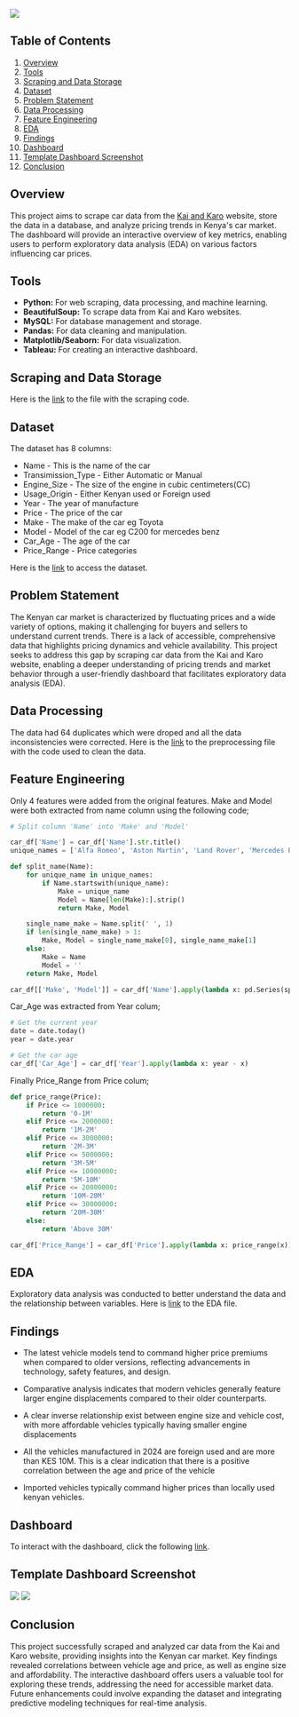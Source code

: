 ![](https://github.com/MithamoMorgan/Drive_Data_Analytics/blob/master/header_img.jpg)

## Table of Contents

1. [Overview](#Overview)
2. [Tools](#Tools)
3. [Scraping and Data Storage](#Scraping-and-Data-Storage)
4. [Dataset](#Dataset)
5. [Problem Statement](#Problem-Statement)
6. [Data Processing](#Data-Processing)
7. [Feature Engineering](#Feature-Engineering)
8. [EDA](#EDA)
9. [Findings](#Findings)
10. [Dashboard](#Dashboard)
11. [Template Dashboard Screenshot](#Template-Dashboard-Screenshot)
12. [Conclusion](#Conclusion)

## Overview

This project aims to scrape car data from the [Kai and Karo](https://www.kaiandkaro.com/vehicles?model__make__vehicle_type=Automobile)  website, store the data in a database, and analyze pricing trends in Kenya's car market. The dashboard will provide an interactive overview of key metrics, enabling users to perform exploratory data analysis (EDA) on various factors influencing car prices.

## Tools

* **Python:** For web scraping, data processing, and machine learning.
* **BeautifulSoup:** To scrape data from Kai and Karo websites.
* **MySQL:** For database management and storage.
* **Pandas:** For data cleaning and manipulation.
* **Matplotlib/Seaborn:** For data visualization.
* **Tableau:** For creating an interactive dashboard.

## Scraping and Data Storage

Here is the [link](https://github.com/MithamoMorgan/Drive_Data_Analytics/blob/master/Scraping.ipynb) to the file with the scraping code.

## Dataset

The dataset has 8 columns:
* Name - This is the name of the car
* Transimission_Type - Either Automatic or Manual
* Engine_Size - The size of the engine in cubic centimeters(CC)
* Usage_Origin - Either Kenyan used or Foreign used
* Year - The year of manufacture
* Price - The price of the car
* Make - The make of the car eg Toyota
* Model - Model of the car eg C200 for mercedes benz
* Car_Age - The age of the car
* Price_Range - Price categories

Here is the [link](https://github.com/MithamoMorgan/Drive_Data_Analytics/blob/master/final_clean_car_data.csv) to access the dataset.

## Problem Statement

The Kenyan car market is characterized by fluctuating prices and a wide variety of options, making it challenging for buyers and sellers to understand current trends. There is a lack of accessible, comprehensive data that highlights pricing dynamics and vehicle availability. This project seeks to address this gap by scraping car data from the Kai and Karo website, enabling a deeper understanding of pricing trends and market behavior through a user-friendly dashboard that facilitates exploratory data analysis (EDA).

## Data Processing

The data had 64 duplicates which were droped and all the data inconsistencies were corrected. Here is the [link](https://github.com/MithamoMorgan/Drive_Data_Analytics/blob/master/preprocessing.ipynb) to the preprocessing  file with the code used to clean the data.

## Feature Engineering

Only 4 features were added from the original features. Make and Model were both extracted from name column using the following code;

```python
# Split column 'Name' into 'Make' and 'Model'

car_df['Name'] = car_df['Name'].str.title()
unique_names = ['Alfa Romeo', 'Aston Martin', 'Land Rover', 'Mercedes Benz', 'Rolls Royce', 'Range Rover']

def split_name(Name):
    for unique_name in unique_names:
        if Name.startswith(unique_name):
            Make = unique_name
            Model = Name[len(Make):].strip()
            return Make, Model

    single_name_make = Name.split(' ', 1)
    if len(single_name_make) > 1:
        Make, Model = single_name_make[0], single_name_make[1]
    else:
        Make = Name
        Model = ''
    return Make, Model

car_df[['Make', 'Model']] = car_df['Name'].apply(lambda x: pd.Series(split_name(x)))
```
Car_Age was extracted from Year colum;

```python
# Get the current year
date = date.today()
year = date.year

# Get the car age
car_df['Car_Age'] = car_df['Year'].apply(lambda x: year - x)
```

Finally Price_Range from Price colum;

```python
def price_range(Price):
    if Price <= 1000000:
        return '0-1M'
    elif Price <= 2000000:
        return '1M-2M'
    elif Price <= 3000000:
        return '2M-3M'
    elif Price <= 5000000:
        return '3M-5M'
    elif Price <= 10000000:
        return '5M-10M'
    elif Price <= 20000000:
        return '10M-20M'
    elif Price <= 30000000:
        return '20M-30M'
    else:
        return 'Above 30M'

car_df['Price_Range'] = car_df['Price'].apply(lambda x: price_range(x))
```

## EDA

Exploratory data analysis was conducted to better understand the data and the relationship between variables. Here is [link](https://github.com/MithamoMorgan/Drive_Data_Analytics/blob/master/EDA_Descriptive.ipynb) to the EDA file.

## Findings

* The latest vehicle models tend to command higher price premiums when compared to older versions, reflecting advancements in technology, safety features, and design.

* Comparative analysis indicates that modern vehicles generally feature larger engine displacements compared to their older counterparts.

* A clear inverse relationship exist between engine size and vehicle cost, with more affordable vehicles typically having smaller engine displacements

* All the vehicles manufactured in 2024 are foreign used and are more than KES 10M. This is a clear indication that there is a positive correlation between the age and price of the vehicle

* Imported vehicles typically command higher prices than locally used kenyan vehicles.

## Dashboard

To interact with the dashboard, click the following [link](https://public.tableau.com/app/profile/morgan.murimi/viz/Book1_17295698513280/Dashboard?publish=yes).

## Template Dashboard Screenshot

![](https://github.com/MithamoMorgan/Drive_Data_Analytics/blob/master/img1.jpg)
![](https://github.com/MithamoMorgan/Drive_Data_Analytics/blob/master/Img2.jpg)

## Conclusion

This project successfully scraped and analyzed car data from the Kai and Karo website, providing insights into the Kenyan car market. Key findings revealed correlations between vehicle age and price, as well as engine size and affordability. The interactive dashboard offers users a valuable tool for exploring these trends, addressing the need for accessible market data. Future enhancements could involve expanding the dataset and integrating predictive modeling techniques for real-time analysis.
